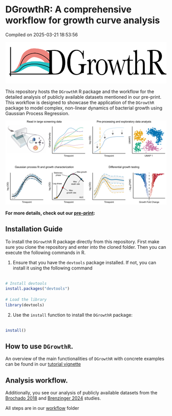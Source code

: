 DGrowthR: A comprehensive workflow for growth curve analysis
================
Compiled on 2025-03-21 18:53:56

![](assets/Logo-DGrowthR.png)

This repository hosts the `DGrowthR` R package and the workflow for the
detailed analysis of publicly available datasets mentioned in our
pre-print. This workflow is designed to showcase the application of the
`DGrowthR` package to model complex, non-linear dynamics of bacterial
growth using Gaussian Process Regression.

![](assets/dgrowthr_panel.png)

**For more details, check out our [pre-print](https://www.biorxiv.org/content/10.1101/2025.03.25.645164v2):**

## Installation Guide

To install the `DGrowthR` R package directly from this repository. First
make sure you clone the repository and enter into the cloned folder.
Then you can execute the following commands in R.

1.  Ensure that you have the `devtools` package installed. If not, you
    can install it using the following command

``` r

# Install devtools
install.packages("devtools")

# Load the library
library(devtools)
```

2.  Use the `install` function to install the `DGrowthR` package:

``` r

install()
```

## How to use `DGrowthR`.

An overview of the main functionalities of `DGrowthR` with concrete
examples can be found in our [tutorial
vignette](https://github.com/bio-datascience/DGrowthR/blob/main/vignettes/DGrowthR.Rmd)

## Analysis workflow.

Additionally, you see our analysis of publicly available datasets from
the [Brochado 2018](https://www.nature.com/articles/s41586-018-0278-9)
and [Brenzinger
2024](https://www.nature.com/articles/s41564-023-01556-y) studies.

All steps are in our
[workflow](https://github.com/bio-datascience/DGrowthR/tree/main/workflow)
folder
